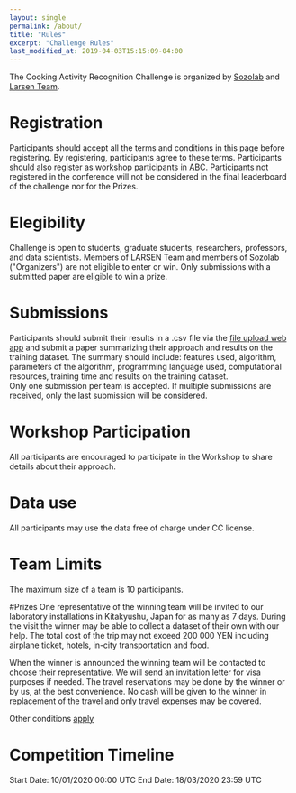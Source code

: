```yaml
---
layout: single
permalink: /about/
title: "Rules"
excerpt: "Challenge Rules"
last_modified_at: 2019-04-03T15:15:09-04:00
---
```

The Cooking Activity Recognition Challenge is organized by [Sozolab](http://sozolab.jp/) and [Larsen Team](https://team.inria.fr/larsen/).


# Registration
Participants should accept all the terms and conditions in this page before registering. By registering, participants agree to these terms. Participants should also register as workshop participants in [ABC](http://abc-research.github.io). Participants not registered in the conference will not be considered in the final leaderboard of the challenge nor for the Prizes.

# Elegibility
Challenge is open to students, graduate students, researchers, professors, and data scientists. Members of LARSEN Team and members of Sozolab ("Organizers") are not eligible to enter or win.
Only submissions with a submitted paper are eligible to win a prize.

# Submissions
Participants should submit their results in a .csv file via the [file upload web app](https://script.google.com/macros/s/AKfycbwvkIzFc7z9a19vSGYUwsymdSBk4y5dbTRLABA7/exec) and submit a paper summarizing their approach and results on the training dataset. The summary should include: features used, algorithm, parameters of the algorithm, programming language used, computational resources, training time and results on the training dataset.  
Only one submission per team is accepted. If multiple submissions are received, only the last submission will be considered.

# Workshop Participation
All participants are encouraged to participate in the Workshop to share details about their approach.  

# Data use
All participants may use the data free of charge under CC license.

# Team Limits
The  maximum size of a team is 10 participants.

#Prizes
One representative of the winning team will be invited to our laboratory installations in Kitakyushu, Japan for as many as 7 days. During the visit the winner may be able to collect a dataset of their own with our help. The total cost of the trip may not exceed 200 000 YEN including airplane ticket, hotels, in-city transportation and food.

When the winner is announced the winning team will be contacted to choose their representative. We will send an invitation letter for visa purposes if needed. The travel reservations may be done by the winner or by us, at the best convenience. No cash will be given to the winner in replacement of the travel and only travel expenses may be covered.   

Other conditions [apply](/prize_rules/)

# Competition Timeline
Start Date: 10/01/2020 00:00 UTC
End Date: 18/03/2020 23:59 UTC
